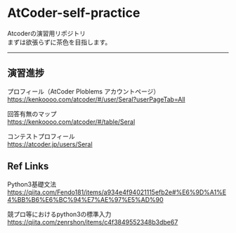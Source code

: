 # AtCoder-self-practice
 Atcoderの演習用リポジトリ  
 まずは欲張らずに茶色を目指します。  

---

## 演習進捗
プロフィール（AtCoder Ploblems アカウントページ）
https://kenkoooo.com/atcoder/#/user/Seral?userPageTab=All

回答有無のマップ  
https://kenkoooo.com/atcoder/#/table/Seral

コンテストプロフィール  
https://atcoder.jp/users/Seral

## Ref Links

Python3基礎文法  
https://qiita.com/Fendo181/items/a934e4f94021115efb2e#%E6%9D%A1%E4%BB%B6%E6%BC%94%E7%AE%97%E5%AD%90

競プロ等におけるpython3の標準入力  
https://qiita.com/zenrshon/items/c4f3849552348b3dbe67